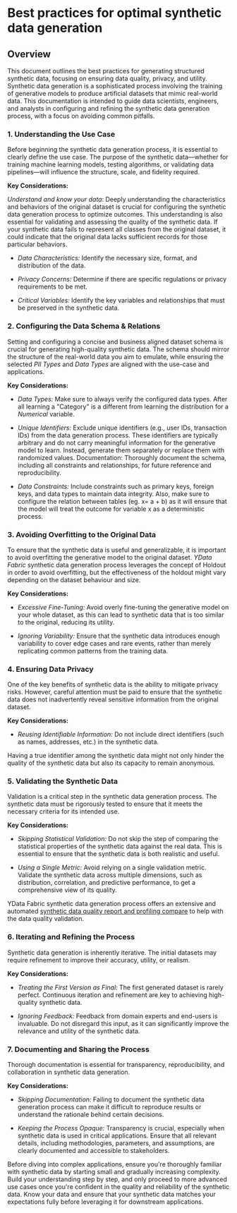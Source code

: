 # Best practices for optimal synthetic data generation

## Overview

This document outlines the best practices for generating structured synthetic data, focusing on ensuring data quality, privacy, and utility.
Synthetic data generation is a sophisticated process involving the training of generative models to produce artificial datasets that mimic
real-world data. This documentation is intended to guide data scientists, engineers, and analysts in configuring and refining the synthetic
data generation process, with a focus on avoiding common pitfalls.

### 1. Understanding the Use Case

Before beginning the synthetic data generation process, it is essential to clearly define the use case. 
The purpose of the synthetic data—whether for training machine learning models, testing algorithms, or validating data pipelines—will
influence the structure, scale, and fidelity required.

**Key Considerations:**

*Understand and know your data*: Deeply understanding the characteristics and behaviors of the original dataset is crucial for configuring the synthetic data
generation process to optimize outcomes. This understanding is also essential for validating and assessing the quality of the synthetic data.
If your synthetic data fails to represent all classes from the original dataset, it could indicate that the original data lacks sufficient 
records for those particular behaviors.

- *Data Characteristics:* Identify the necessary size, format, and distribution of the data.

- *Privacy Concerns:* Determine if there are specific regulations or privacy requirements to be met.

- *Critical Variables:* Identify the key variables and relationships that must be preserved in the synthetic data.

### 2. Configuring the Data Schema & Relations

Setting and configuring a concise and business aligned dataset schema is crucial for generating high-quality synthetic data. 
The schema should mirror the structure of the real-world data you aim to emulate, while ensuring the selected *PII Types* and *Data Types*
are aligned with the use-case and applications.  

**Key Considerations:**

- *Data Types:* Make sure to always verify the configured data types. After all learning a "Category" is a different from learning
the distribution for a *Numerical* variable. 

- *Unique Identifiers:* Exclude unique identifiers (e.g., user IDs, transaction IDs) from the data generation process. These identifiers are typically arbitrary and do not carry meaningful information for the generative model to learn. Instead, generate them separately or replace them with randomized values.
Documentation: Thoroughly document the schema, including all constraints and relationships, for future reference and reproducibility.

- *Data Constraints:* Include constraints such as primary keys, foreign keys, and data types to maintain data integrity. Also, make sure
to configure the relation between tables (eg. x= a + b) as it will ensure that the model will treat the outcome for variable x as a deterministic process.

### 3. Avoiding Overfitting to the Original Data

To ensure that the synthetic data is useful and generalizable, it is important to avoid overfitting the generative model to the
original dataset. *YData Fabric* synthetic data generation process leverages the concept of Holdout in order to avoid overfitting, 
but the effectiveness of the holdout might vary depending on the dataset behaviour and size. 

**Key Considerations:**

- *Excessive Fine-Tuning:* Avoid overly fine-tuning the generative model on your whole dataset, as this can lead to synthetic data that
is too similar to the original, reducing its utility.

- *Ignoring Variability:* Ensure that the synthetic data introduces enough variability to cover edge cases and rare events, rather 
than merely replicating common patterns from the training data.

### 4. Ensuring Data Privacy

One of the key benefits of synthetic data is the ability to mitigate privacy risks.
However, careful attention must be paid to ensure that the synthetic data does not inadvertently reveal sensitive information
from the original dataset.

**Key Considerations:**

- *Reusing Identifiable Information:* Do not include direct identifiers (such as names, addresses, etc.) in the synthetic data.

Having a true identifier among the synthetic data might not only hinder the quality of the synthetic data but also its capacity to remain
anonymous.

### 5. Validating the Synthetic Data

Validation is a critical step in the synthetic data generation process.
The synthetic data must be rigorously tested to ensure that it meets the necessary criteria for its intended use. 

**Key Considerations:**

- *Skipping Statistical Validation:* Do not skip the step of comparing the statistical properties of the synthetic data against the
real data. This is essential to ensure that the synthetic data is both realistic and useful.

- *Using a Single Metric:* Avoid relying on a single validation metric. Validate the synthetic data across multiple dimensions, such as distribution, correlation, and predictive performance, to get a comprehensive view of its quality.

YData Fabric synthetic data generation process offers an extensive and automated [synthetic data quality report and profiling
compare](https://ydata.ai/synthetic-data-quality-metrics) to help with the data quality validation. 

### 6. Iterating and Refining the Process

Synthetic data generation is inherently iterative. The initial datasets may require refinement to improve their accuracy, utility, or realism.

**Key Considerations:**

- *Treating the First Version as Final:* The first generated dataset is rarely perfect. Continuous iteration and refinement are key to achieving
high-quality synthetic data.

- *Ignoring Feedback:* Feedback from domain experts and end-users is invaluable. Do not disregard this input, as it can significantly improve
the relevance and utility of the synthetic data.

### 7. Documenting and Sharing the Process

Thorough documentation is essential for transparency, reproducibility, and collaboration in synthetic data generation.

**Key Considerations:**

- *Skipping Documentation:* Failing to document the synthetic data generation process can make it difficult to reproduce results or understand
the rationale behind certain decisions.

- *Keeping the Process Opaque:* Transparency is crucial, especially when synthetic data is used in critical applications.
Ensure that all relevant details, including methodologies, parameters, and assumptions, are clearly documented and accessible to stakeholders.

Before diving into complex applications, ensure you're thoroughly familiar with synthetic data by starting small and gradually increasing complexity.
Build your understanding step by step, and only proceed to more advanced use cases once you're confident in the quality and reliability of the synthetic
data. Know your data and ensure that your synthetic data matches your expectations fully before leveraging it for downstream applications.
